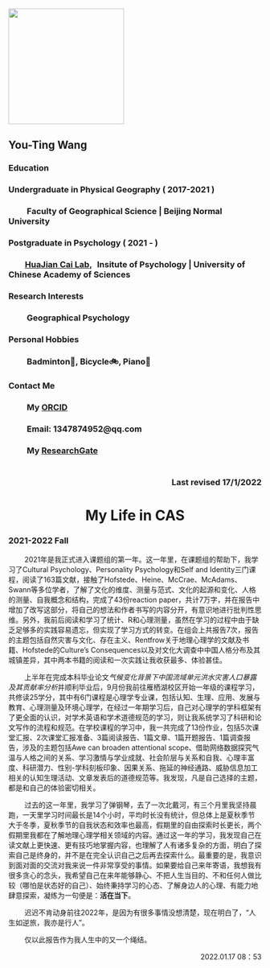 <html>
<body> 
<div class="con">
	<div class="b"><h3 align="left">&emsp;</h3>
	<h3 aligh=left><img src="https://mmbiz.qpic.cn/mmbiz_jpg/icPWTPhuwhKVrR2MU9ziafeLNkMSpibqAApbGzzoBJPWiaXwlvl4yN9LLOaJia9pO0kSXiarT6x6YY2ibPIGYufV9o6rw/640?wx_fmt=jpeg&tp=webp&wxfrom=5&wx_lazy=1&wx_co=1" width=230></h3>
	<h2 align="left">You-Ting Wang</h2>
	<h3><b>Education</b></h3>
	<h3 align="left">Undergraduate in Physical Geography ( 2017-2021 ) </h3>
	<h3 align="left">&emsp;&emsp; Faculty of Geographical Science | Beijing Normal University</h3>
	<h3 align="left">Postgraduate in Psychology ( 2021 - ) </h3>
	<h3 align="left">&emsp;&emsp;<a href="http://cai.psych.ac.cn:8081/home">HuaJian Cai Lab</a>, &thinsp; Insitute of Psychology | University of Chinese Academy of Sciences</h3> 
	<h3 align="left"></h3>
	<h3><b>Research Interests</b></h3>
	<h3 align="left">&emsp;&emsp; Geographical Psychology</h3>
	<h3 align="left"></p>
         	<h3><b>Personal Hobbies</b></h3>
	<h3 align="left">&emsp;&emsp; Badminton🏸, Bicycle🚲, Piano🎹</h3>
	<h3 align="left"></p>
	<h3><b>Contact Me</b></h3>
	<h3 align="left">&emsp;&emsp; My <a href="https://orcid.org/0000-0003-1238-5780">ORCID</a></h3>
	<h3 align="left">&emsp;&emsp; Email: 1347874952@qq.com</h3>
	<h3 align="left">&emsp;&emsp; My <a href="https://www.researchgate.net/profile/You-Ting-Wang?ev=hdr_xprf&_sg=O0KLg5brBOl-d_yrHX3lmepjeC4x0dBW-cqwtg8nES1wTa4TNrlV-j5NR9X01gvQy8wJQ9e5VrzTGyGDjWne-KvU/">ResearchGate</a><br><br></h3>
	<h3 align="right">Last revised 17/1/2022</h3>
	</div>
	<div class="a"><h1 align="center">My Life in CAS</h1>
	<h3>2021-2022 Fall</h3>
	<p>&emsp;&emsp; 2021年是我正式进入课题组的第一年。这一年里，在课题组的帮助下，我学习了Cultural Psychology、Personality Psychology和Self and Identity三门课程，阅读了163篇文献，接触了Hofstede、Heine、McCrae、McAdams、Swann等多位学者，了解了文化的维度、测量与范式、文化的起源和变化、人格的测量、自我概念和结构，完成了43份reaction paper，共计7万字，并在报告中增加了改写这部分，将自己的想法和作者书写的内容分开，有意识地进行批判性思维。另外，我前后阅读和学习了统计、R和心理测量，虽然在学习的过程中由于缺乏足够多的实践容易遗忘，但实现了学习方式的转变。在组会上共报告7次，报告的主题包括自然灾害与文化、存在主义、Rentfrow关于地理心理学的文献及书籍、Hofstede的Culture’s Consequences以及对文化大调查中中国人格分布及其城镇差异，其中两本书籍的阅读和一次实践让我收获最多、体验甚佳。</p>
	<p>&emsp;&emsp; 上半年在完成本科毕业论文<I>气候变化背景下中国流域单元洪水灾害人口暴露及其贡献率分析</I>并顺利毕业后，9月份我前往雁栖湖校区开始一年级的课程学习，共修读25学分，其中有6门课程是心理学专业课，包括认知、生理、应用、发展与教育、心理测量及环境心理学，在经过一年期学习后，自己对心理学的学科框架有了更全面的认识，对学术英语和学术道德规范的学习，则让我系统学习了科研和论文写作的流程和规范。在学校课程的学习中，我一共完成了13份作业，包括5次课堂汇报、2次课堂汇报准备、3篇阅读报告、1篇文章、1篇开题报告、1篇调查报告，涉及的主题包括Awe can broaden attentional scope、借助网络数据探究气温与人格之间的关系、学习激情与学业成就、社会阶层与关系和自我、心理丰富度、科研潜力、性别-学科刻板印象、因果关系、拖延的神经通路、威胁信息加工相关的认知生理活动、文章发表后的道德规范等。我发现，凡是自己选择的主题，都是和自己的体验密切相关。</p>
	<p>&emsp;&emsp; 过去的这一年里，我学习了弹钢琴，去了一次北戴河，有三个月里我坚持晨跑，一天里学习时间最长是14个小时，平均时长没有统计，但总体上是夏秋季节大于冬季，夏秋季节的自我状态和效率也最高，假期里的自由探索时长更长，两个假期里我都在了解地理心理学相关领域的内容。通过这一年的学习，我发现自己在读文献上更快速、更有技巧地掌握内容，也理解了人有诸多复杂的方面，明白了探索自己是终身的，并不是在完全认识自己之后再去探索什么。最重要的是，我意识到面对面的交流对我来说一件非常享受的事情。如果要给自己来年寄语，我想我有很多贪心的念头，我希望自己在来年能够静心、不把人生当目的、不和任何人做比较（哪怕是状态好的自己）、始终秉持学习的心态、了解身边人的心理、有能力地肆意探索，凝练为一句便是：<strong>活在当下</strong>。</p>
	<p>&emsp;&emsp; 迟迟不肯动身前往2022年，是因为有很多事情没想清楚，现在明白了，“人生如逆旅，我亦是行人”。</p>
	<p>&emsp;&emsp; 仅以此报告作为我人生中的又一个绳结。</p>
	<p align="right">2022.01.17 08：53</p>
	</div>
</div>
</body>
</html>
